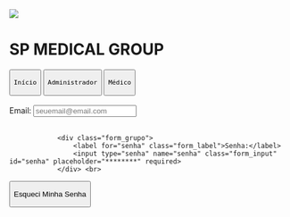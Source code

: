 <!DOCTYPE html>
<html>

<head>
  <meta charset="utf-8">
  <meta name="viewport" content="width=device-width">
  <title>replit</title>
  <link href="style.css" rel="stylesheet" type="text/css" />
</head>

<body>
  <!--primeira divisao-->
<div class="homepage">
<img src="logo.png" class="logo">  
  <h1 class="titulo1">
SP MEDICAL GROUP
   
  </h1>
</div>

  <button class="btn1">

    Início
  </button>

  <button class="btn2">

    Administrador
  </button>

  <button class="btn3">

    Médico
  </button> 

  <div class="form_grupo"> <br>
                    <label for="email" class="form_label">Email:</label> 
                    <input type="text" name="email" class="form_input" id="email" placeholder="seuemail@email.com" required> 
                </div> <br>
                
                <div class="form_grupo">
                    <label for="senha" class="form_label">Senha:</label>
                    <input type="senha" name="senha" class="form_input" id="senha" placeholder="********" required>
                </div> <br>

 <button class="bnt3">

   Esqueci Minha Senha
 </button>
              
</html>
